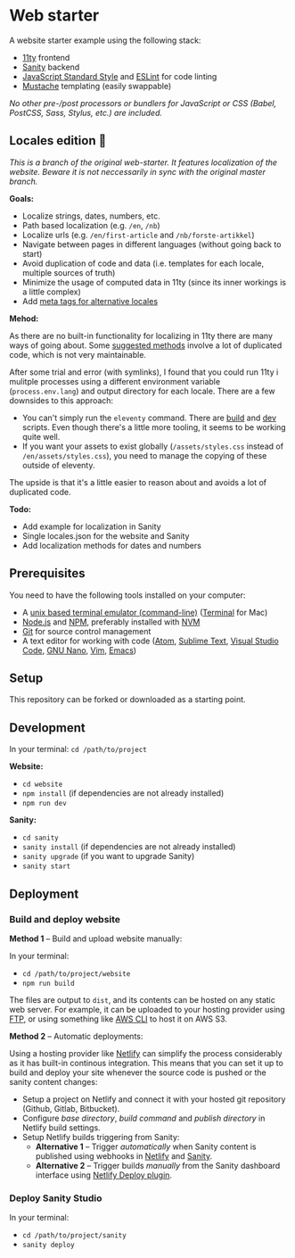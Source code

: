 # Web starter

A website starter example using the following stack:

- [11ty](https://www.11ty.dev/) frontend
- [Sanity](https://www.sanity.io/) backend
- [JavaScript Standard Style](https://standardjs.com/) and [ESLint](https://eslint.org/) for code linting
- [Mustache](https://mustache.github.io/mustache.5.html) templating (easily swappable)

_No other pre-/post processors or bundlers for JavaScript or CSS (Babel, PostCSS, Sass, Stylus, etc.) are included._

## Locales edition 🚩

_This is a branch of the original web-starter. It features localization of the website. Beware it is not neccessarily in sync with the original master branch._

**Goals:**
- Localize strings, dates, numbers, etc.
- Path based localization (e.g. `/en`, `/nb`)
- Localize urls (e.g. `/en/first-article` and `/nb/forste-artikkel`)
- Navigate between pages in different languages (without going back to start)
- Avoid duplication of code and data (i.e. templates for each locale, multiple sources of truth)
- Minimize the usage of computed data in 11ty (since its inner workings is a little complex)
- Add [meta tags for alternative locales](https://ahrefs.com/blog/hreflang-tags/)

**Mehod:**

As there are no built-in functionality for localizing in 11ty there are many ways of going about. Some [suggested methods](https://www.webstoemp.com/blog/multilingual-sites-eleventy/) involve a lot of duplicated code, which is not very maintainable.

After some trial and error (with symlinks), I found that you could run 11ty i mulitple processes using a different environment variable (`process.env.lang`) and output directory for each locale. There are a few downsides to this approach:

- You can't simply run the `eleventy` command. There are [build](website/build.js) and [dev](website/dev.js) scripts. Even though there's a little more tooling, it seems to be working quite well.
- If you want your assets to exist globally (`/assets/styles.css` instead of `/en/assets/styles.css`), you need to manage the copying of these outside of eleventy.

The upside is that it's a little easier to reason about and avoids a lot of duplicated code.

**Todo:**
- Add example for localization in Sanity
- Single locales.json for the website and Sanity
- Add localization methods for dates and numbers

## Prerequisites

You need to have the following tools installed on your computer:
- A [unix based terminal emulator (command-line)](https://en.wikipedia.org/wiki/List_of_terminal_emulators#Unix-like) ([Terminal](https://en.wikipedia.org/wiki/Terminal_(macOS)) for Mac)
- [Node.js](https://nodejs.org/) and [NPM](https://docs.npmjs.com/), preferably installed with [NVM](https://github.com/nvm-sh/nvm)
- [Git](https://git-scm.com/) for source control management
- A text editor for working with code ([Atom](https://atom.io/), [Sublime Text](https://www.sublimetext.com/), [Visual Studio Code](https://code.visualstudio.com/), [GNU Nano](https://en.wikipedia.org/wiki/GNU_nano), [Vim](https://en.wikipedia.org/wiki/Vim_(text_editor)), [Emacs](https://en.wikipedia.org/wiki/Emacs))

## Setup

This repository can be forked or downloaded as a starting point.

## Development

In your terminal: `cd /path/to/project`

**Website:**

- `cd website`
- `npm install` (if dependencies are not already installed)
- `npm run dev`

**Sanity:**

- `cd sanity`
- `sanity install` (if dependencies are not already installed)
- `sanity upgrade` (if you want to upgrade Sanity)
- `sanity start`

## Deployment

### Build and deploy website

**Method 1** – Build and upload website manually:

In your terminal:
- `cd /path/to/project/website`
- `npm run build`

The files are output to `dist`, and its contents can be hosted on any static web server. For example, it can be uploaded to your hosting provider using [FTP](https://no.wikipedia.org/wiki/FTP), or using something like [AWS CLI](https://docs.aws.amazon.com/cli/latest/userguide/cli-chap-welcome.html) to host it on AWS S3.

**Method 2** – Automatic deployments:

Using a hosting provider like [Netlify](https://www.netlify.com/) can simplify the process considerably as it has built-in continous integration. This means that you can set it up to build and deploy your site whenever the source code is pushed or the sanity content changes:
- Setup a project on Netlify and connect it with your hosted git repository (Github, Gitlab, Bitbucket).
- Configure _base directory_, _build command_ and _publish directory_ in Netlify build settings.
- Setup Netlify builds triggering from Sanity:
  - **Alternative 1** – Trigger _automatically_ when Sanity content is published using webhooks in [Netlify](https://docs.netlify.com/configure-builds/build-hooks/) and [Sanity](https://www.sanity.io/docs/webhooks).
  - **Alternative 2** – Trigger builds _manually_ from the Sanity dashboard interface using [Netlify Deploy plugin](https://www.sanity.io/plugins/sanity-plugin-dashboard-widget-netlify).

### Deploy Sanity Studio

In your terminal:

- `cd /path/to/project/sanity`
- `sanity deploy`
